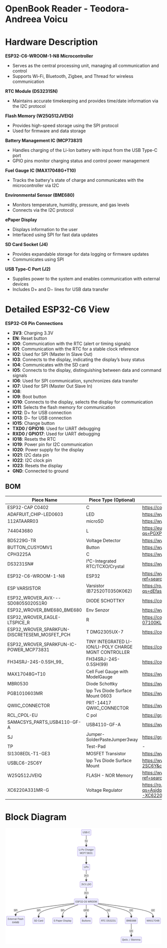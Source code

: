
# OpenBook Reader - Teodora-Andreea Voicu

# Hardware Description

**ESP32-C6-WROOM-1-N8 Microcontroller**
- Serves as the central processing unit, managing all communication and control  
- Supports Wi-Fi, Bluetooth, Zigbee, and Thread for wireless communication

**RTC Module (DS3231SN)**
- Maintains accurate timekeeping and provides time/date information via the I2C protocol

**Flash Memory (W25Q512JVEIQ)**
- Provides high-speed storage using the SPI protocol  
- Used for firmware and data storage

**Battery Management IC (MCP73831)**
- Handles charging of the Li-Ion battery with input from the USB Type-C port  
- GPIO pins monitor charging status and control power management

**Fuel Gauge IC (MAX17048G+T10)**
- Tracks the battery's state of charge and communicates with the microcontroller via I2C

**Environmental Sensor (BME680)**
- Monitors temperature, humidity, pressure, and gas levels  
- Connects via the I2C protocol

**ePaper Display**
- Displays information to the user  
- Interfaced using SPI for fast data updates

**SD Card Socket (J4)**
- Provides expandable storage for data logging or firmware updates  
- Communicates using SPI

**USB Type-C Port (J2)**
- Supplies power to the system and enables communication with external devices  
- Includes D+ and D− lines for USB data transfer

# Detailed ESP32-C6 View

**ESP32-C6 Pin Connections**
- **3V3**: Charging 3.3V  
- **EN**: Reset button  
- **IO0**: Communication with the RTC (alert or timing signals)  
- **IO1**: Communication with the RTC for a stable clock reference  
- **IO2**: Used for SPI (Master In Slave Out)  
- **IO3**: Connects to the display, indicating the display’s busy status  
- **IO4**: Communicates with the SD card  
- **IO5**: Connects to the display, distinguishing between data and command signals  
- **IO6**: Used for SPI communication, synchronizes data transfer  
- **IO7**: Used for SPI (Master Out Slave In)  
- **IO8**:  
- **IO9**: Boot button  
- **IO10**: Connects to the display, selects the display for communication  
- **IO11**: Selects the flash memory for communication  
- **IO12**: D+ for USB connection  
- **IO13**: D− for USB connection  
- **IO15**: Change button  
- **TXD0 / GPIO16**: Used for UART debugging  
- **RXD0 / GPIO17**: Used for UART debugging  
- **IO18**: Resets the RTC  
- **IO19**: Power pin for I2C communication  
- **IO20**: Power supply for the display  
- **IO21**: I2C data pin  
- **IO22**: I2C clock pin  
- **IO23**: Resets the display  
- **GND**: Connected to ground



## BOM

| **Piece Name**                          | **Piece Type (Optional)**            | **Link** |
|----------------------------------------|--------------------------------------|----------|
| ESP32-CAP C0402                        | C                                    | https://componentsearchengine.com/part-view/CC0402MRX5R5BB106/YAGEO |
| ADAFRUIT_CHIP-LED0603                  | LED                                  | https://www.snapeda.com/parts/KP-1608SURCK/Kingbright/view-part/?ref=search&t=LED%200603 |
| 112ATAARR03                            | microSD                              | https://www.snapeda.com/parts/112A-TAAR-R03/Attend/view-part/ |
| 744043680                              | L                                    | https://eu.mouser.com/ProductDetail/Wurth-Elektronik/744043680?qs=PGXP4M47uW6VkZq%252BkzjrHA%3D%3D |
| BD5229G-TR                             | Voltage Detector                     | https://www.snapeda.com/parts/BD5229G-TR/Rohm/view-part/?ref=search&t=BD5229G-TR |
| BUTTON_CUSYOMV1                        | Button                               | https://www.snapeda.com/search/?q=EVQP7L01P&search-type=parts |
| CPH3225A                               | C                                    | https://www.snapeda.com/parts/CPH3225A/Seiko/view-part/ |
| DS3231SN#                              | I²C-Integrated RTC/TCXO/Crystal      | https://www.snapeda.com/parts/DS3231SN%23/Analog%20Devices/view-part/?ref=search&t=DS3231SN%23 |
| ESP32-C6-WROOM-1-N8                    | ESP32                              | https://www.snapeda.com/parts/ESP32-C6-WROOM-1-N8/Espressif%20Systems/view-part/?ref=search&t=ESP32-C6-WROOM-1-N8 |
| ESP VARSISTOR                          | Varsistor (B72520T0350K062)                      | https://ro.mouser.com/ProductDetail/EPCOS-TDK/B72520T0350K062?qs=dEfas%2FXlABIszF52uu7vrg%3D%3D |
| ESP32_WROVER_AVX---SD0805S020S1R0      |  DIODE SCHOTTKY                       | https://componentsearchengine.com/part-view/SD0805S020S1R0/Kyocera%20AVX |
| ESP32_WROVER_BME680_BME680             | Env Senzor                            | https://www.snapeda.com/parts/BME680/Bosch%20Sensortec/view-part/?ref=search&t=bme680 |
| ESP32_WROVER_EAGLE-LTSPICE_R           | R                                    | https://componentsearchengine.com/part-view/R0402%201%25%20100%20K%20(RC0402FR-07100KL)/YAGEO |
| ESP32_WROVER_SPARKFUN-DISCRETESEMI_MOSFET_PCH | T DMG2305UX-7                 | https://componentsearchengine.com/part-view/DMG2305UX-7/Diodes%20Incorporated |
| ESP32_WROVER_SPARKFUN-IC-POWER_MCP73831 | TINY INTEGRATED LI-ION/LI-POLY CHARGE MGNT CONTROLLER | https://componentsearchengine.com/part-view/MCP73831T-2ACI%2FOT/Microchip |
| FH34SRJ-24S-0.5SH_99_                   | FH34SRJ-24S-0.5SH(99)               | https://componentsearchengine.com/part-view/FH34SRJ-24S-0.5SH(99)/Hirose |
| MAX17048G+T10                          |  Cell Fuel Gauge with ModelGauge     | https://www.snapeda.com/parts/MAX17048G+T10/Analog%20Devices/view-part/ |
| MBR0530                                |  Diode Schottky                      | https://www.snapeda.com/parts/MBR0530/Onsemi/view-part/ |
| PGB1010603MR                           |  Ipp Tvs Diode Surface Mount 0603    | https://www.snapeda.com/parts/PGB1010603MR/Littelfuse/view-part/ |
| QWIIC_CONNECTOR                        | PRT-14417 QWIIC_CONNECTOR                 | https://www.snapeda.com/parts/PRT-14417/SparkFun/view-part/ |
| RCL_CPOL-EU                            | C pol                                | https://grabcad.com/library/tantalum-smd-capacitor-type-b-3528-1 |
| SAMACSYS_PARTS_USB4110-GF-A            | USB4110-GF-A                         | https://www.snapeda.com/parts/USB4110-GF-A./Global%20Connector%20Technology/view-part/ |
| SJ                                     | Jumper-SolderPasteJumper3way         | https://grabcad.com/library/solder-jumpers-1 |
| TP                                     | Test-Pad                             | - |
| SI1308EDL-T1-GE3                       |  MOSFET Transistor                 | https://www.snapeda.com/parts/SI1308EDL-T1-GE3/Vishay/view-part/ |
| USBLC6-2SC6Y                           |  Ipp Tvs Diode Surface Mount                                    | https://www.snapeda.com/parts/USBLC6-2SC6Y/STMicroelectronics/view-part/?ref=dk&t=USBLC6-2SC6Y&con_ref=None |
| W25Q512JVEIQ                           | FLASH - NOR Memory                                 | https://www.snapeda.com/parts/W25Q512JVEIQ/Winbond%20Electronics/view-part/?ref=search&t=W25Q512JVEIQ |
| XC6220A331MR-G                         | Voltage Regulator              | https://ro.mouser.com/ProductDetail/Torex-Semiconductor/XC6220A331MR-G?qs=AsjdqWjXhJ8ZSWznL1J0gg%3D%3D&utm_source=octopart&utm_medium=aggregator&utm_campaign=865-XC6220A331MR-G&utm_content=Torex%20Semiconductor |


# Block Diagram
![Block Diagram](Images/block_diagram.png)
